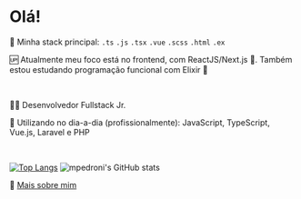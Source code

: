 # Olá!

🥇 Minha stack principal: `.ts` `.js` `.tsx` `.vue` `.scss` `.html` `.ex`

🆙 Atualmente meu foco está no frontend, com ReactJS/Next.js 💙. Também estou estudando programação funcional com Elixir 💜

<br />

👨‍💻 Desenvolvedor Fullstack Jr.

📅 Utilizando no dia-a-dia (profissionalmente): JavaScript, TypeScript, Vue.js, Laravel e PHP

<br />

[![Top Langs](https://github-readme-stats.vercel.app/api/top-langs/?username=mpedroni&theme=dracula&hide_border=true&layout=compact)](https://github.com/mpedroni)
![mpedroni's GitHub stats](https://github-readme-stats.vercel.app/api?username=mpedroni&theme=dracula&hide_border=true&show_icons=true&custom_title=My%20GitHub%20Stats)

🔗 [Mais sobre mim](https://mpedroni.me)
